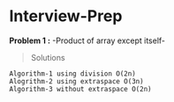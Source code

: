 # Interview-Prep #

**Problem 1 :** -Product of array except itself-
>Solutions <br>

`Algorithm-1 using division O(2n)`<br>
`Alogrithm-2 using extraspace O(3n)`<br>
`Algorithm-3 without extraspace O(2n)`<br>


